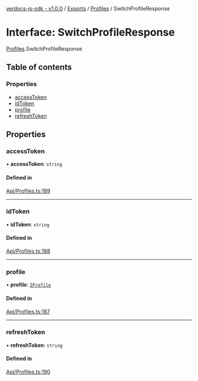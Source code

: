 [verdocs-js-sdk - v1.0.0](../README.md) / [Exports](../modules.md) / [Profiles](../modules/Profiles.md) / SwitchProfileResponse

# Interface: SwitchProfileResponse

[Profiles](../modules/Profiles.md).SwitchProfileResponse

## Table of contents

### Properties

- [accessToken](Profiles.SwitchProfileResponse.md#accesstoken)
- [idToken](Profiles.SwitchProfileResponse.md#idtoken)
- [profile](Profiles.SwitchProfileResponse.md#profile)
- [refreshToken](Profiles.SwitchProfileResponse.md#refreshtoken)

## Properties

### accessToken

• **accessToken**: `string`

#### Defined in

[Api/Profiles.ts:189](https://github.com/Verdocs/js-sdk/blob/a85c709/src/Api/Profiles.ts#L189)

___

### idToken

• **idToken**: `string`

#### Defined in

[Api/Profiles.ts:188](https://github.com/Verdocs/js-sdk/blob/a85c709/src/Api/Profiles.ts#L188)

___

### profile

• **profile**: [`IProfile`](Profiles.IProfile.md)

#### Defined in

[Api/Profiles.ts:187](https://github.com/Verdocs/js-sdk/blob/a85c709/src/Api/Profiles.ts#L187)

___

### refreshToken

• **refreshToken**: `string`

#### Defined in

[Api/Profiles.ts:190](https://github.com/Verdocs/js-sdk/blob/a85c709/src/Api/Profiles.ts#L190)
